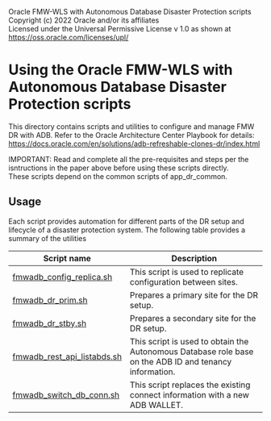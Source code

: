 Oracle FMW-WLS with Autonomous Database Disaster Protection scripts  
Copyright (c) 2022 Oracle and/or its affiliates  
Licensed under the Universal Permissive License v 1.0 as shown at https://oss.oracle.com/licenses/upl/  

Using the Oracle FMW-WLS with Autonomous Database Disaster Protection scripts  
=================================================================================================================

This directory contains scripts and utilities to configure and manage FMW DR with ADB. Refer to the Oracle Architecture Center Playbook for details: https://docs.oracle.com/en/solutions/adb-refreshable-clones-dr/index.html 


IMPORTANT: Read and complete all the pre-requisites and steps per the isntructions in the paper above before using these scripts directly.  
These scripts depend on the common scripts of app_dr_common.

Usage 
--------------
  Each script provides automation for different parts of the DR setup and lifecycle of a disaster protection system. 
  The following table provides a summary of the utilities
  
  
  | Script name  | Description |
| ------------- | ------------- |
| [fmwadb_config_replica.sh](./fmwadb_config_replica.sh) | This script is used to replicate configuration between sites. |
| [fmwadb_dr_prim.sh](./fmwadb_dr_prim.sh) | Prepares a primary site for the DR setup. |
| [fmwadb_dr_stby.sh](./fmwadb_dr_stby.sh) | Prepares a secondary site for the DR setup. |
| [fmwadb_rest_api_listabds.sh](./fmwadb_rest_api_listabds.sh) | This script is used to obtain the Autonomous Database role base on the ADB ID and tenancy information. |
| [fmwadb_switch_db_conn.sh](./fmwadb_switch_db_conn.sh) | This script replaces the existing connect information with a new ADB WALLET. |
